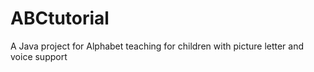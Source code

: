 # ABCtutorial
A Java project for Alphabet teaching for children with picture letter and voice support
